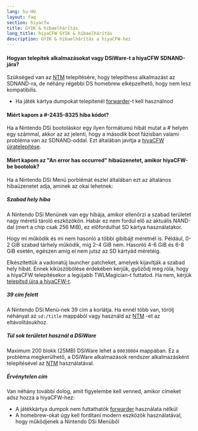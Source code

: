 ```yaml
---
lang: hu-HU
layout: faq
section: hiyacfw
title: GYIK & hibaelhárítás
long_title: hiyaCFW GYIK & hibaelhárítás
description: GYIK & hibaelhárítás a hiyaCFW-hez
---
```


#### Hogyan telepítek alkalmazásokat vagy DSiWare-t a hiyaCFW SDNAND-jára?
Szükséged van az [NTM](https://github.com/Epicpkmn11/NTM/releases/latest) telepítésére, hogy telepíthess alkalmazást az SDNAND-ra, de néhány régebbi DS homebrew elképzelhető, hogy nem lesz kompatibilis.
- Ha játék kártya dumpokat telepítenél [forwarder](../ds-index/forwarders)-t kell használnod

#### Miért kapom a #-2435-8325 hiba kódot?
Ha a Nintendo DSi bootoláskor egy ilyen formátumú hibát mutat a # helyén egy számmal, akkor az az jelenti, hogy a második boot fázisban valami probléma van az SDNAND-oddal. Ezt általában javítja a [hiyaCFW újratelepítése](installing).

#### Miért kapom az "An error has occurred" hibaüzenetet, amikor hiyaCFW-be bootolok?
Ha a Nintendo DSi Menü porblémát észlel általában ezt az általános hibaüzenetet adja, aminek az okai lehetnek:

##### Szabad hely hiba
A Nintendo DSi Menünek van egy hibája, amikor ellenőrzi a szabad területet nagy méretű tároló eszközökön. Habár ez nem fordul elő az aktuális NAND-dal (mert a chip csak 256 MiB), ez előfordulhat SD kártya használatakor.

Hogy mi működik és mi nem hasonló a többi gibibájt méretnél is. Például, 0-2 GiB szabad tárhely működik, míg 2-4 GiB nem. Hasonló 4-6 GiB és 6-8 GiB esetén, egészen amíg el nem jutsz az SD kártyád méretéig.

Elkészítettük a vadonatúj launcher patcheket, amelyek kijavítják a szabad hely hibát. Ennek kiküszöbölése érdekében kérjük, győződj meg róla, hogy a hiyaCFW telepítésekor a legújabb TWLMagician-t futtatod. Ha nem, kérjük [telepítsd újra a hiyaCFW-t](installing).

##### 39 cím felett
A Nintendo DSi Menü-nek 39 cím a korlátja. Ha ennél több van, törölj néhányat az `sd:/title` mappából vagy használd az [NTM](https://github.com/Epicpkmn11/NTM/releases/latest) -et az eltávolításukhoz.

##### Túl sok területet használ a DSiWare
Maximum 200 blokk (25MB) DSiWare lehet a `00030004` mappában. Ez a probléma megkerülhető, a DSiWare alkalmazások rendszer alkalmazásként telepítésével az [NTM](https://github.com/Epicpkmn11/NTM/releases/latest) használatával.

##### Érvénytelen cím
Van néhány további dolog, amit figyelembe kell venned, amikor címeket adsz hozzá a hiyaCFW-hez:
- A játékkártya dumpok nem futtathatók [forwarder](../ds-index/forwarders) használata nélkül
- A homebrew-okat úgy kell fordítani modern eszközök használatával, hogy működjenek a Nintendo DSi Menüből
